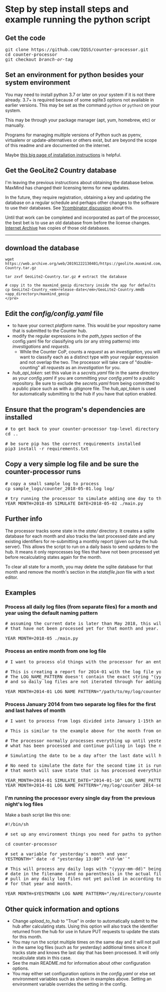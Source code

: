 # Step by step install steps and example running the python script

## Get the code

<pre>
git clone https://github.com/IQSS/counter-processor.git
cd counter-processor
git checkout <em>branch-or-tag</em>
</pre>

## Set an environment for python besides your system environment

You may need to install python 3.7 or later on your system if it is not there already.
3.7+ is required because of some sqlite3 options not available in earlier versions.  This
may be set as the command `python` or `python3` on your system.

This may be through your package manager (apt, yum, homebrew, etc) or manually.

Programs for managing multiple versions of Python such as pyenv, virtualenv or update-alternatives or others
exist, but are beyond the scope of this readme and are documented on the internet. 

Maybe [this big page of installation instructions](https://realpython.com/installing-python/) is helpful.

## Get the GeoLite2 Country database

I'm leaving the previous instructions about obtaining the database below.  MaxMind has
changed their licensing terms for new updates.

In the future, they require registration, obtaining a key and updating the database on a regular
schedule and perhaps other changes to the software to use their databases.  See
[Ycombinator discussion](https://news.ycombinator.com/item?id=21915160) about this.

Until that work can be completed and incorporated as part of the processor, the best bet is
to use an old database from before the license changes.
[Internet Archive](https://web.archive.org/web/20191222130401/https://dev.maxmind.com/geoip/geoip2/geolite2/)
has copies of those old databases.


<hr>


## download the database
```
wget https://web.archive.org/web/20191222130401/https://geolite.maxmind.com/download/geoip/database/GeoLite2-Country.tar.gz

tar zxvf GeoLite2-Country.tar.gz # extract the database

# copy it to the maxmind_geoip directory inside the app for defaults
cp GeoLite2-Country_<em>release-date</em>/GeoLite2-Country.mmdb <app_directory>/maxmind_geoip
</pre>
```

## Edit the *config/config.yaml* file
- to have your correct *platform* name.
This would be your repository name that is submitted to the Counter hub.
- modify the regular expressions in the *path_types* section of the config.yaml file
for classifying urls (or any string patterns) into *investigations* and *requests*.
  - While the Counter CoP, counts a *request* as an *investigation*, you will want to classify each as a distinct type
  with your regular expression and not overlap the two. The processor will
  take care of "double-counting"  all *requests* as an *investigation* for you.
- *hub_api_token*: set this value in a *secrets.yaml* file in the same directory as your *config.yaml*
if you are committing your *config.yaml* to a public repository. Be sure to exclude the *secrets.yaml*
from being committed to a public place such as with a .gitignore file.  The *hub_api_token* is used for
automatically submitting to the hub if you have that option enabled.

## Ensure that the program's dependencies are installed

<pre>
# to get back to your counter-processor top-level directory
cd ..

# be sure pip has the correct requirements installed
pip3 install -r requirements.txt
</pre>

## Copy a very simple log file and be sure the counter-processor runs

<pre>
# copy a small sample log to process
cp sample_logs/counter_2018-05-01.log log/

# try running the processor to simulate adding one day to the database
YEAR_MONTH=2018-05 SIMULATE_DATE=2018-05-02 ./main.py
</pre>

## Further info
The processor tracks some state in the *state/* directory.  It creates a
sqlite database for each month and also tracks the last processed date
and any existing identifiers for re-submitting a monthly report
(given out by the hub server).  This allows
the script to run on a daily basis to send updates to the hub. It means it
only reprocesses log files that have not been processed yet before
recalculating states again for the month.

To clear all state for a month, you may delete the sqlite database for that
month and remove the month's section in the *statefile.json* file with
a text editor.

## Examples

### Process all daily log files (from separate files) for a month and year using the default naming pattern

<pre>
# assuming the current date is later than May 2018, this will process all daily log files
# that have not been processed yet for that month and year.

YEAR_MONTH=2018-05 ./main.py
</pre>

### Process an entire month from one log file
<pre>
# I want to process old things with the processor for an entire month from one log file

# This is creating a report for 2014-01 with the log file you specify.
# The LOG_NAME_PATTERN doesn't contain the exact string "(yyyy-mm-dd)"
# and so daily log files are not iterated through for adding to the database.

YEAR_MONTH=2014-01 LOG_NAME_PATTERN="/path/to/my/log/counter_2014-01.log" ./main.py
</pre>

### Process January 2014 from two separate log files for the first and last halves of month
<pre>
# I want to process from logs divided into January 1-15th and January 16-31

# This is similar to the example above for the month from one log file (see that for background info).

# The processor normally processes everything up until yesterday to save the date for
# what has been processed and continue pulling in logs the next day.

# Simulating the date to be a day after the last date will help it track the state of what is processed correctly.

# No need to simulate the date for the second time it is run since any current time after
# that month will save state that is has processed everything through the end of the month.

YEAR_MONTH=2014-01 SIMULATE_DATE="2014-01-16" LOG_NAME_PATTERN="/my/log/counter_2014-first-half.log" ./main.py
YEAR_MONTH=2014-01 LOG_NAME_PATTERN="/my/log/counter_2014-second-half.log" ./main.py
</pre>

### I'm running the processor every single day from the previous night's log files

Make a bash script like this one:
<pre>
#!/bin/sh

# set up any environment things you need for paths to python, etc.

cd counter-processor

# set a variable for yesterday's month and year
YESTMONTH="`date -d "yesterday 13:00" '+%Y-%m'`"

# This will process any daily logs with "(yyyy-mm-dd)" being replaced with the actual
# date in the filename (and no parenthesis in the actual filenames).  It will try to
# pull in any daily log files not yet pulled in according to the state in state/statefile.json
# for that year and month.

YEAR_MONTH=$YESTMONTH LOG_NAME_PATTERN="/my/directory/counter_(yyyy-mm-dd).log" ./main.py
</pre>

## Other quick information and options

- Change *upload\_to\_hub* to "True" in order to automatically submit to the hub after calculating stats.
Using this option will also track the identifier returned from the hub for use in future PUT
requests to update the stats for this month.
- You may run the script multiple times on the same day and it will not pull in the same log files
(such as for yesterday) additional times since it tracks state and knows the last day that has been processed.
It will only recalculate stats in this case.
- See the main README.md for information about other configuration options.
- You may either set configuration options in the *config.yaml* or else set
environment variables such as shown in examples above.  Setting an environment variable
overrides the setting in the config.
